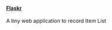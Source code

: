 #### [Flaskr](https://flask.palletsprojects.com/en/1.1.x/tutorial/)

A tiny web application to record Item List
